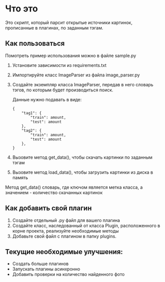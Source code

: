 # Что это

Это скрипт, который парсит открытые источники картинок, прописанные в плагинах, по заданным тэгам.

## Как пользоваться

Помотреть пример использования можно в файле sample.py
1. Установите зависимости из requirements.txt
2. Импортируйте класс ImageParser из файла image_parser.py
3. Создайте экземпляр класса ImageParser, передав в него словарь тэгов, по которым будет производиться поиск.

    Данные нужно подавать в виде:
    ```
    {
        "tag1": {
            "train": amount,
            "test": amount
        },
        "tag2": {
            "train": amount,
            "test": amount
        },
    }
    ```
4. Вызовите метод get_data(), чтобы скачать картинки по заданным тэгам
5. Вызовите метод load_data(), чтобы загрузить картинки из диска в память

Метод get_data() словарь, где ключом является метка класса, а значением - количество скачанных картинок

## Как добавить свой плагин

1. Создайте отдельный .py файл для вашего плагина 
2. Создайте класс, наследованный от класса Plugin, расположенного в корне проекта, реализуйте необходимые методы
3. Добавьте свой файл с плагином в папку plugins. 

## Текущие необходимые улучшения:

- Создать больше плагинов
- Запускать плагины асинхронно
- Добавить проверки на количество найденного фото
